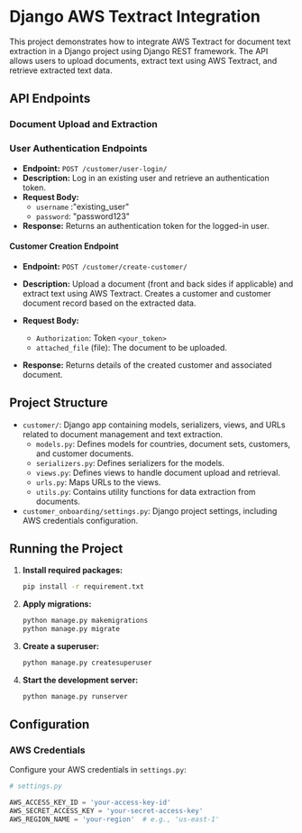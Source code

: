 # Django AWS Textract Integration

This project demonstrates how to integrate AWS Textract for document text extraction in a Django project using Django REST framework. The API allows users to upload documents, extract text using AWS Textract, and retrieve extracted text data.

## API Endpoints

### Document Upload and Extraction

### User Authentication Endpoints
- **Endpoint:** `POST /customer/user-login/`
- **Description:** Log in an existing user and retrieve an authentication token.
- **Request Body:**
    - `username` :"existing_user"
    - `password`: "password123"
- **Response:** Returns an authentication token for the logged-in user.

#### Customer Creation Endpoint
- **Endpoint:** `POST /customer/create-customer/`
- **Description:** Upload a document (front and back sides if applicable) and extract text using AWS Textract. Creates a customer and customer document record based on the extracted data.
- **Request Body:**
    - `Authorization`: Token `<your_token>`
    - `attached_file` (file): The document to be uploaded.

- **Response:**  Returns details of the created customer and associated document.

## Project Structure

- `customer/`: Django app containing models, serializers, views, and URLs related to document management and text extraction.
    - `models.py`: Defines models for countries, document sets, customers, and customer documents.
    - `serializers.py`: Defines serializers for the models.
    - `views.py`: Defines views to handle document upload and retrieval.
    - `urls.py`: Maps URLs to the views.
    - `utils.py`: Contains utility functions for data extraction from documents.
- `customer_onboarding/settings.py`: Django project settings, including AWS credentials configuration.

## Running the Project

1. **Install required packages:**
    ```bash
    pip install -r requirement.txt
    ```
2. **Apply migrations:**
    ```bash
    python manage.py makemigrations
    python manage.py migrate
    ```
3. **Create a superuser:**
    ```bash
    python manage.py createsuperuser
    ```
4. **Start the development server:**
    ```bash
    python manage.py runserver
    ```

## Configuration

### AWS Credentials

Configure your AWS credentials in `settings.py`:

```python
# settings.py

AWS_ACCESS_KEY_ID = 'your-access-key-id'
AWS_SECRET_ACCESS_KEY = 'your-secret-access-key'
AWS_REGION_NAME = 'your-region'  # e.g., 'us-east-1'